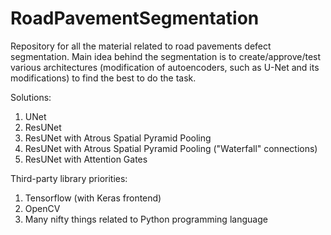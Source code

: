 # RoadPavementSegmentation
Repository for all the material related to road pavements defect segmentation. Main idea behind the segmentation is to create/approve/test various architectures (modification of autoencoders, such as U-Net and its modifications) to find the best to do the task. 

Solutions:
1. UNet
2. ResUNet
2. ResUNet with Atrous Spatial Pyramid Pooling
3. ResUNet with Atrous Spatial Pyramid Pooling ("Waterfall" connections)
4. ResUNet with Attention Gates

Third-party library priorities: 
1. Tensorflow (with Keras frontend)
2. OpenCV
3. Many nifty things related to Python programming language
